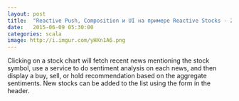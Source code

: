 ```yaml
---
layout: post
title:  "Reactive Push, Composition и UI на примере Reactive Stocks - 2"
date:   2015-06-09 05:30:00
categories: scala
image: http://i.imgur.com/yHXn1A6.png
---
```


<style>
/* To center images */
.center {
    text-align: center;
}
</style>

Clicking on a stock chart will fetch recent news mentioning the stock symbol, use a service to do sentiment analysis on each news, and then display a buy, sell, or hold recommendation based on the aggregate sentiments. New stocks can be added to the list using the form in the header.
